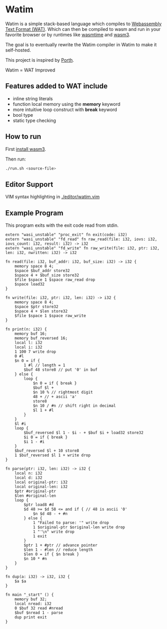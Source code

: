 # Watim 

Watim is a simple stack-based language which compiles to [Webassembly Text Format (WAT)](https://developer.mozilla.org/en-US/docs/WebAssembly/Understanding_the_text_format).
Which can then be compiled to wasm and run in your favorite browser or by runtimes like [wasmtime](https://github.com/bytecodealliance/wasmtime) and [wasm3](https://github.com/wasm3/wasm3).

The goal is to eventually rewrite the Watim compiler in Watim to make it self-hosted.

This project is inspired by [Porth](https://gitlab.com/tsoding/porth).

Watim = WAT Improved

## Features added to WAT include
- inline string literals
- function local memory using the **memory** keyword
- more intuitive loop construct with **break** keyword
- bool type
- static type checking

## How to run
First [install wasm3](https://github.com/wasm3/wasm3/blob/main/docs/Installation.md).

Then run:
```bash
./run.sh <source-file>
```

## Editor Support
VIM syntax highlighting in [./editor/watim.vim](https://github.com/Blugatroff/watim/tree/main/editor/watim.vim)

## Example Program
This program exits with the exit code read from stdin.
```
extern "wasi_unstable" "proc_exit" fn exit(code: i32)
extern "wasi_unstable" "fd_read" fn raw_read(file: i32, iovs: i32, iovs_count: i32, result: i32) -> i32
extern "wasi_unstable" "fd_write" fn raw_write(file: i32, ptr: i32, len: i32, nwritten: i32) -> i32

fn read(file: i32, buf_addr: i32, buf_size: i32) -> i32 {
    memory space 8 4;
    $space $buf_addr store32 
    $space 4 + $buf_size store32 
    $file $space 1 $space raw_read drop
    $space load32
}

fn write(file: i32, ptr: i32, len: i32) -> i32 {
    memory space 8 4;
    $space $ptr store32
    $space 4 + $len store32
    $file $space 1 $space raw_write
}

fn print(n: i32) {
    memory buf 16;
    memory buf_reversed 16;
    local l: i32
    local i: i32
    1 100 7 write drop
    0 #l
    $n 0 = if {
        1 #l // length = 1
        $buf 48 store8 // put '0' in buf
    } else {
        loop {
            $n 0 = if { break }
            $buf $l +
            $n 10 % // rightmost digit
            48 + // + ascii 'a'
            store8
            $n 10 / #n // shift right in decimal
            $l 1 + #l
        }
    }
    $l #i
    loop {
        $buf_reversed $l 1 - $i - + $buf $i + load32 store32
        $i 0 = if { break }
        $i 1 - #i
    }
    $buf_reversed $l + 10 store8
    1 $buf_reversed $l 1 + write drop
}

fn parse(ptr: i32, len: i32) -> i32 {
    local n: i32
    local d: i32
    local original-ptr: i32
    local original-len: i32
    $ptr #original-ptr
    $len #original-len
    loop {
        $ptr load8 #d
        $d 48 >= $d 58 <= and if { // 48 is ascii '0'
            $n $d 48 - + #n            
        } else {
            1 "Failed to parse: '" write drop
            1 $original-ptr $original-len write drop
            1 "'\n" write drop
            1 exit
        }
        $ptr 1 + #ptr // advance pointer
        $len 1 - #len // reduce length
        $len 0 = if { $n break }
        $n 10 * #n
    }
}

fn dup(a: i32) -> i32, i32 {
    $a $a
}

fn main "_start" () {
    memory buf 32;
    local nread: i32
    0 $buf 32 read #nread
    $buf $nread 1 - parse 
    dup print exit
}
```
